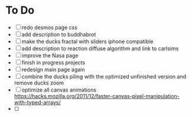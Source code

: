 # To Do
- [ ] redo desmos page css
- [ ] add description to buddhabrot
- [ ] make the ducks fractal with sliders iphone compatible
- [ ] add description to reaction diffuse algorithm and link to carlsims
- [ ] improve the Nasa page
- [ ] finish in progress projects
- [ ] redesign main page again
- [ ] combine the ducks piling with the optimized unfinished version and remove ducks zoom
- [ ] optimize all canvas animations https://hacks.mozilla.org/2011/12/faster-canvas-pixel-manipulation-with-typed-arrays/
- [ ] 

